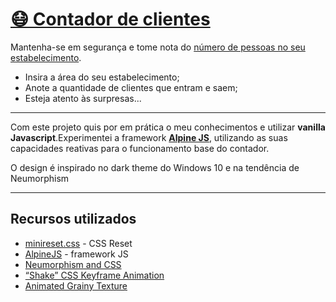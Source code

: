 # [😷 Contador de clientes](https://quirky-cori-50a37e.netlify.app/)

Mantenha-se em segurança e tome nota do [número de pessoas no seu estabelecimento](https://dre.pt/web/guest/legislacao-consolidada/-/lc/137618391/202007150100/73849113/diploma/indice).

* Insira a área do seu estabelecimento;
* Anote a quantidade de clientes que entram e saem;
* Esteja atento às surpresas...

---

Com este projeto quis por em prática o meu conhecimentos e utilizar **vanilla Javascript**.Experimentei a framework **[Alpine JS](https://github.com/alpinejs/alpine)**, utilizando as suas capacidades reativas para o funcionamento base do contador.

O design é inspirado no dark theme do Windows 10 e na tendência de Neumorphism

---



## Recursos utilizados

- [minireset.css](https://jgthms.com/minireset.css/) - CSS Reset
- [AlpineJS](https://github.com/alpinejs/alpine) - framework JS
- [Neumorphism and CSS](https://css-tricks.com/neumorphism-and-css)
- [“Shake” CSS Keyframe Animation](https://css-tricks.com/snippets/css/shake-css-keyframe-animation/)
- [Animated Grainy Texture](https://css-tricks.com/snippets/css/animated-grainy-texture/)

